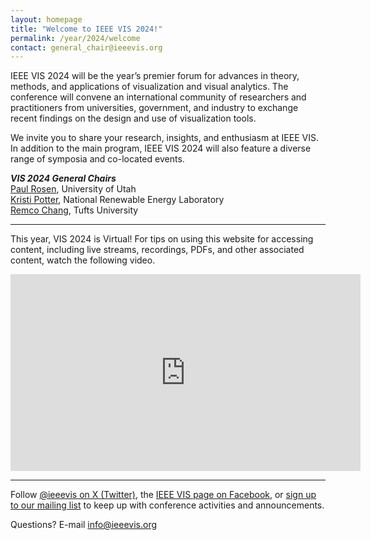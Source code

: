 ```yaml
---
layout: homepage
title: "Welcome to IEEE VIS 2024!"
permalink: /year/2024/welcome
contact: general_chair@ieeevis.org
---
```


IEEE VIS 2024 will be the year’s premier forum for advances in theory, methods, and applications of visualization and visual analytics. The conference will convene an international community of researchers and practitioners from universities, government, and industry to exchange recent findings on the design and use of visualization tools.

We invite you to share your research, insights, and enthusiasm at IEEE VIS. In addition to the main program, IEEE VIS 2024 will also feature a diverse range of symposia and co-located events.

***VIS 2024 General Chairs***<br/>
[Paul Rosen](https://www.sci.utah.edu/people/prosen.html), University of Utah<br/>
[Kristi Potter](https://www.nrel.gov/research/staff/kristi-potter.html), National Renewable Energy Laboratory<br/>
[Remco Chang](https://www.cs.tufts.edu/~remco/), Tufts University<br/>

----

This year, VIS 2024 is Virtual!  For tips on using this website for accessing content, including live streams, recordings, PDFs, and other associated content, watch the following video.

<div class="embed-responsive embed-responsive-16by9 mb-4">
<iframe class="" width="560" height="315" src="https://www.youtube-nocookie.com/embed/GyZTB8_PAYs?rel=0" frameborder="0" allow="accelerometer; autoplay; clipboard-write; encrypted-media; gyroscope; picture-in-picture" allowfullscreen></iframe>
</div>


----

Follow [@ieeevis on X (Twitter)](https://twitter.com/ieeevis), the [IEEE VIS page on Facebook](https://www.facebook.com/ieeevis), or [sign up to our mailing list](https://ieeevis.us20.list-manage.com/subscribe?u=874d4e627b4758f4438963e98&id=6c036e3c40) to keep up with conference activities and announcements.

Questions? E-mail [info@ieeevis.org](mailto:info@ieeevis.org)

